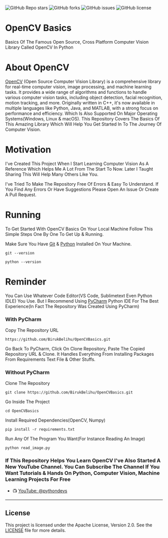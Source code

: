 ![GitHub Repo stars](https://img.shields.io/github/stars/BirukBelihu/FaceMaskDetector)
![GitHub forks](https://img.shields.io/github/forks/BirukBelihu/FaceMaskDetector)
![GitHub issues](https://img.shields.io/github/issues/BirukBelihu/FaceMaskDetector)
![GitHub license](https://img.shields.io/github/license/BirukBelihu/FaceMaskDetector)

# OpenCV Basics

Basics Of The Famous Open Source, Cross Platform Computer Vision Library Called OpenCV In Python

# About OpenCV

[OpenCV](https://opencv.org/) (Open Source Computer Vision Library) is a comprehensive library for real-time computer vision, image processing, and machine learning tasks. It provides a wide range of algorithms and functions to handle various computer vision tasks, including object detection, facial recognition, motion tracking, and more. Originally written in C++, it's now available in multiple languages like Python, Java, and MATLAB, with a strong focus on performance and efficiency. Which Is Also Supported On Major Operating Systems(Windows, Linux & macOS).
This Repository Covers The Basics Of This Amazing Library Which Will Help You Get Started In To The Journey Of Computer Vision.

# Motivation

I've Created This Project When I Start Learning Computer Vision As A Reference Which Helps Me A Lot From The Start To Now. Later I Taught Sharing This Will Help Many Others Like You.

I've Tried To Make The Repository Free Of Errors & Easy To Understand. If You Find Any Errors Or Have Suggestions Please Open An Issue Or Create A Pull Request.

# Running

To Get Started With OpenCV Basics On Your Local Machine Follow This Simple Steps One By One To Get Up & Running.

Make Sure You Have [Git](https://git-scm.com/) & [Python](https://python.org) Installed On Your Machine.

```
git --version
```

```
python --version
```

# Reminder
You Can Use Whatever Code Editor(VS Code, Sublimetext Even Python IDLE) You Use. But I Recommend Using [PyCharm](https://www.jetbrains.com/pycharm/download) Python IDE For The Best Experience(In Fact The Repository Was Created Using PyCharm)

### With PyCharm

Copy The Repository URL

```commandline
https://github.com/BirukBelihu/OpenCVBasics.git
```

Go Back To PyCharm, Click On Clone Repository, Paste The Copied Repository URL & Clone. It Handles Everything From Installing Packages From Requirements Text File & Other Stuffs.

### Without PyCharm

Clone The Repository

```
git clone https://github.com/BirukBelihu/OpenCVBasics.git
```

Go Inside The Project

```
cd OpenCVBasics
```

Install Required Dependencies(OpenCV, Numpy)

```
pip install -r requirements.txt
```

Run Any Of The Program You Want(For Instance Reading An Image)
```
python read_image.py
```

### If This Repository Helps You Learn OpenCV I've Also Started A New YouTube Channel. You Can Subscribe The Channel If You Want Tutorials & Hands On Python, Computer Vision, Machine Learning Projects For Free

- 📺 [YouTube: @pythondevs](https://youtube.com/@pythondevs?si=_CZxaEBwDkQEj4je)

---

## License

This project is licensed under the Apache License, Version 2.0. See the [LICENSE](LICENSE) file for more details.
